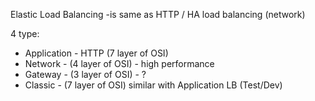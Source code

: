 Elastic Load Balancing -is same as HTTP / HA load balancing (network) 

4 type:
* Application - HTTP (7 layer of OSI)
* Network - (4 layer of OSI) - high performance
* Gateway - (3 layer of OSI) - ?
* Classic - (7 layer of OSI) similar with Application LB (Test/Dev) 